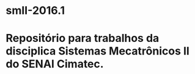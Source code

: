# smII-2016.1

# Repositório para trabalhos da disciplica Sistemas Mecatrônicos II do SENAI Cimatec.
